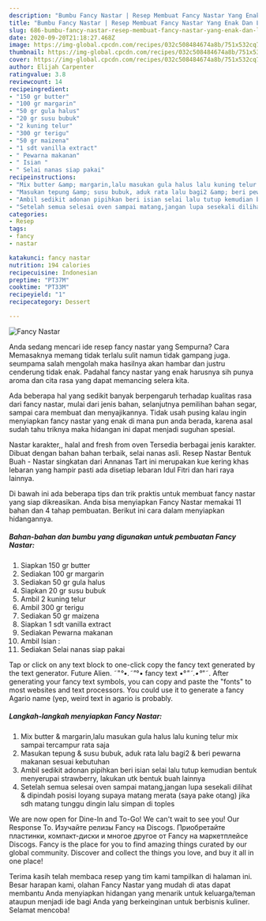 ```yaml
---
description: "Bumbu Fancy Nastar | Resep Membuat Fancy Nastar Yang Enak Dan Lezat"
title: "Bumbu Fancy Nastar | Resep Membuat Fancy Nastar Yang Enak Dan Lezat"
slug: 686-bumbu-fancy-nastar-resep-membuat-fancy-nastar-yang-enak-dan-lezat
date: 2020-09-20T21:18:27.468Z
image: https://img-global.cpcdn.com/recipes/032c508484674a8b/751x532cq70/fancy-nastar-foto-resep-utama.jpg
thumbnail: https://img-global.cpcdn.com/recipes/032c508484674a8b/751x532cq70/fancy-nastar-foto-resep-utama.jpg
cover: https://img-global.cpcdn.com/recipes/032c508484674a8b/751x532cq70/fancy-nastar-foto-resep-utama.jpg
author: Elijah Carpenter
ratingvalue: 3.8
reviewcount: 14
recipeingredient:
- "150 gr butter"
- "100 gr margarin"
- "50 gr gula halus"
- "20 gr susu bubuk"
- "2 kuning telur"
- "300 gr terigu"
- "50 gr maizena"
- "1 sdt vanilla extract"
- " Pewarna makanan"
- " Isian "
- " Selai nanas siap pakai"
recipeinstructions:
- "Mix butter &amp; margarin,lalu masukan gula halus lalu kuning telur mix sampai tercampur rata saja"
- "Masukan tepung &amp; susu bubuk, aduk rata lalu bagi2 &amp; beri pewarna makanan sesuai kebutuhan"
- "Ambil sedikit adonan pipihkan beri isian selai lalu tutup kemudian bentuk menyerupai strawberry, lakukan utk bentuk buah lainnya"
- "Setelah semua selesai oven sampai matang,jangan lupa sesekali dilihat &amp; dipindah posisi loyang supaya matang merata (saya pake otang) jika sdh matang tunggu dingin lalu simpan di toples"
categories:
- Resep
tags:
- fancy
- nastar

katakunci: fancy nastar 
nutrition: 194 calories
recipecuisine: Indonesian
preptime: "PT37M"
cooktime: "PT33M"
recipeyield: "1"
recipecategory: Dessert

---
```



![Fancy Nastar](https://img-global.cpcdn.com/recipes/032c508484674a8b/751x532cq70/fancy-nastar-foto-resep-utama.jpg)

Anda sedang mencari ide resep fancy nastar yang Sempurna? Cara Memasaknya memang tidak terlalu sulit namun tidak gampang juga. seumpama salah mengolah maka hasilnya akan hambar dan justru cenderung tidak enak. Padahal fancy nastar yang enak harusnya sih punya aroma dan cita rasa yang dapat memancing selera kita.

Ada beberapa hal yang sedikit banyak berpengaruh terhadap kualitas rasa dari fancy nastar, mulai dari jenis bahan, selanjutnya pemilihan bahan segar, sampai cara membuat dan menyajikannya. Tidak usah pusing kalau ingin menyiapkan fancy nastar yang enak di mana pun anda berada, karena asal sudah tahu triknya maka hidangan ini dapat menjadi suguhan spesial.

Nastar karakter,, halal and fresh from oven Tersedia berbagai jenis karakter. Dibuat dengan bahan bahan terbaik, selai nanas asli. Resep Nastar Bentuk Buah - Nastar singkatan dari Annanas Tart ini merupakan kue kering khas lebaran yang hampir pasti ada disetiap lebaran Idul Fitri dan hari raya lainnya.


Di bawah ini ada beberapa tips dan trik praktis untuk membuat fancy nastar yang siap dikreasikan. Anda bisa menyiapkan Fancy Nastar memakai 11 bahan dan 4 tahap pembuatan. Berikut ini cara dalam menyiapkan hidangannya.

<!--inarticleads1-->

##### Bahan-bahan dan bumbu yang digunakan untuk pembuatan Fancy Nastar:

1. Siapkan 150 gr butter
1. Sediakan 100 gr margarin
1. Sediakan 50 gr gula halus
1. Siapkan 20 gr susu bubuk
1. Ambil 2 kuning telur
1. Ambil 300 gr terigu
1. Sediakan 50 gr maizena
1. Siapkan 1 sdt vanilla extract
1. Sediakan  Pewarna makanan
1. Ambil  Isian :
1. Sediakan  Selai nanas siap pakai


Tap or click on any text block to one-click copy the fancy text generated by the text generator. Future Alien. ˜&#34;*°•.˜&#34;*°• fancy text •°*&#34;˜.•°*&#34;˜. After generating your fancy text symbols, you can copy and paste the &#34;fonts&#34; to most websites and text processors. You could use it to generate a fancy Agario name (yep, weird text in agario is probably. 

<!--inarticleads2-->

##### Langkah-langkah menyiapkan Fancy Nastar:

1. Mix butter &amp; margarin,lalu masukan gula halus lalu kuning telur mix sampai tercampur rata saja
1. Masukan tepung &amp; susu bubuk, aduk rata lalu bagi2 &amp; beri pewarna makanan sesuai kebutuhan
1. Ambil sedikit adonan pipihkan beri isian selai lalu tutup kemudian bentuk menyerupai strawberry, lakukan utk bentuk buah lainnya
1. Setelah semua selesai oven sampai matang,jangan lupa sesekali dilihat &amp; dipindah posisi loyang supaya matang merata (saya pake otang) jika sdh matang tunggu dingin lalu simpan di toples


We are now open for Dine-In and To-Go! We can&#39;t wait to see you! Our Response To. Изучайте релизы Fancy на Discogs. Приобретайте пластинки, компакт-диски и многое другое от Fancy на маркетплейсе Discogs. Fancy is the place for you to find amazing things curated by our global community. Discover and collect the things you love, and buy it all in one place! 

Terima kasih telah membaca resep yang tim kami tampilkan di halaman ini. Besar harapan kami, olahan Fancy Nastar yang mudah di atas dapat membantu Anda menyiapkan hidangan yang menarik untuk keluarga/teman ataupun menjadi ide bagi Anda yang berkeinginan untuk berbisnis kuliner. Selamat mencoba!
